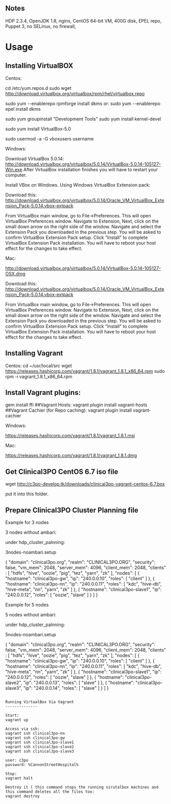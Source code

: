 Notes
-----
HDP 2.3.4, OpenJDK 1.8, nginx, CentOS 64-bit VM, 400G disk, EPEL repo, Puppet 3, no SELinux, no firewall,


Usage
=====

Installing VirtualBOX
-----------------

Centos:

cd /etc/yum.repos.d
sudo wget http://download.virtualbox.org/virtualbox/rpm/rhel/virtualbox.repo



sudo yum --enablerepo rpmforge install dkms
or:
sudo yum --enablerepo epel install dkms 

sudo yum groupinstall "Development Tools"
sudo yum install kernel-devel

sudo yum install VirtualBox-5.0

sudo usermod -a -G vboxusers username


Windows:

Download VirtualBox 5.0.14: 
http://download.virtualbox.org/virtualbox/5.0.14/VirtualBox-5.0.14-105127-Win.exe
After VirtualBox installation finishes you will have to restart your computer. 


Install VBox on Windows. Using Windows VirtualBox Extension pack:

Download this:
http://download.virtualbox.org/virtualbox/5.0.14/Oracle_VM_VirtualBox_Extension_Pack-5.0.14.vbox-extpack

From VirtualBox main window, go to File->Preferences. This will open VirtualBox Preferences window. 
Navigate to Extension, Next, click on the small down arrow on the right side of the window. 
Navigate and select the Extension Pack you downloaded in the previous step. You will be asked to confirm VirtualBox Extension Pack setup.
Click “Install” to complete VirtualBox Extension Pack installation. You will have to reboot your host effect for the changes to take effect. 


Mac:

http://download.virtualbox.org/virtualbox/5.0.14/VirtualBox-5.0.14-105127-OSX.dmg

Download this:
http://download.virtualbox.org/virtualbox/5.0.14/Oracle_VM_VirtualBox_Extension_Pack-5.0.14.vbox-extpack

From VirtualBox main window, go to File->Preferences. This will open VirtualBox Preferences window. 
Navigate to Extension, Next, click on the small down arrow on the right side of the window. 
Navigate and select the Extension Pack you downloaded in the previous step. You will be asked to confirm VirtualBox Extension Pack setup.
Click “Install” to complete VirtualBox Extension Pack installation. You will have to reboot your host effect for the changes to take effect. 


Installing Vagrant
-----------------

Centos:
cd ~/usr/local/src
wget https://releases.hashicorp.com/vagrant/1.8.1/vagrant_1.8.1_x86_64.rpm
sudo rpm -i vagrant_1.8.1_x86_64.rpm 

## Install Vagrant plugins: 
gem install ffi
##Vagrant Hosts:
vagrant plugin install vagrant-hosts 
##Vagrant Cachier (for Repo caching):
vagrant plugin install vagrant-cachier

Windows:


https://releases.hashicorp.com/vagrant/1.8.1/vagrant_1.8.1.msi



Mac:

https://releases.hashicorp.com/vagrant/1.8.1/vagrant_1.8.1.dmg


Get Clinical3PO CentOS 6.7 iso file
-----------------
wget http://c3po-develop.tk/downloads/clinical3po-vagrant-centos-6.7.box

put it into this folder.

Prepare Clinical3PO Cluster Planning file
----------------------

Example for 3 nodes

3 nodes without ambari:

under hdp_cluster_palnning:

3nodes-noambari.setup

{
  "domain": "clinical3po.org",
  "realm": "CLINICAL3PO.ORG",
  "security": false,
  "vm_mem": 2048,
  "server_mem": 4096,
  "client_mem": 2048,
  "clients" : [ "hdfs", "hive", "oozie", "pig", "tez", "yarn", "zk" ],
  "nodes": [
    { "hostname": "clinical3po-gw", "ip": "240.0.0.10", "roles": [ "client" ] },
    { "hostname": "clinical3po-nn", "ip": "240.0.0.11",
      "roles": [ "kdc", "hive-db", "hive-meta", "nn", "yarn", "zk" ] },
    { "hostname": "clinical3po-slave1", "ip": "240.0.0.12", "roles": [ "oozie", "slave" ] }
  ]
}

Example for 5 nodes

5 nodes without ambari:

under hdp_cluster_palnning:

5nodes-noambari.setup

{
  "domain": "clinical3po.org",
  "realm": "CLINICAL3PO.ORG",
  "security": false,
  "vm_mem": 2048,
  "server_mem": 4096,
  "client_mem": 2048,
  "clients" : [ "hdfs", "hive", "oozie", "pig", "tez", "yarn", "zk" ],
  "nodes": [
    { "hostname": "clinical3po-gw", "ip": "240.0.0.10", "roles": [ "client" ] },
    { "hostname": "clinical3po-nn", "ip": "240.0.0.11",
      "roles": [ "kdc", "hive-db", "hive-meta", "nn", "yarn", "zk" ] },
    { "hostname": "clinical3po-slave1", "ip": "240.0.0.12", "roles": [ "oozie", "slave" ] },
    { "hostname": "clinical3po-slave2", "ip": "240.0.0.13", "roles": [ "slave" ] },
    { "hostname": "clinical3po-slave3", "ip": "240.0.0.14", "roles": [ "slave" ] }
  ]
}


```

Running VirtualBox Via Vagrant
--------------

Start:
vagrant up

Access via ssh:
vagrant ssh clinical3po-nn
vagrant ssh clinical3po-gw
vagrant ssh clinical3po-slave1
vagrant ssh clinical3po-slave2
vagrant ssh clinical3po-slave3

user: c3po
password: %CannonStreetHospital%

Stop:
vagrant halt

Destroy it ( this command stops the running virutalbox machines and this command deletes all the files too:
vagrant destroy

